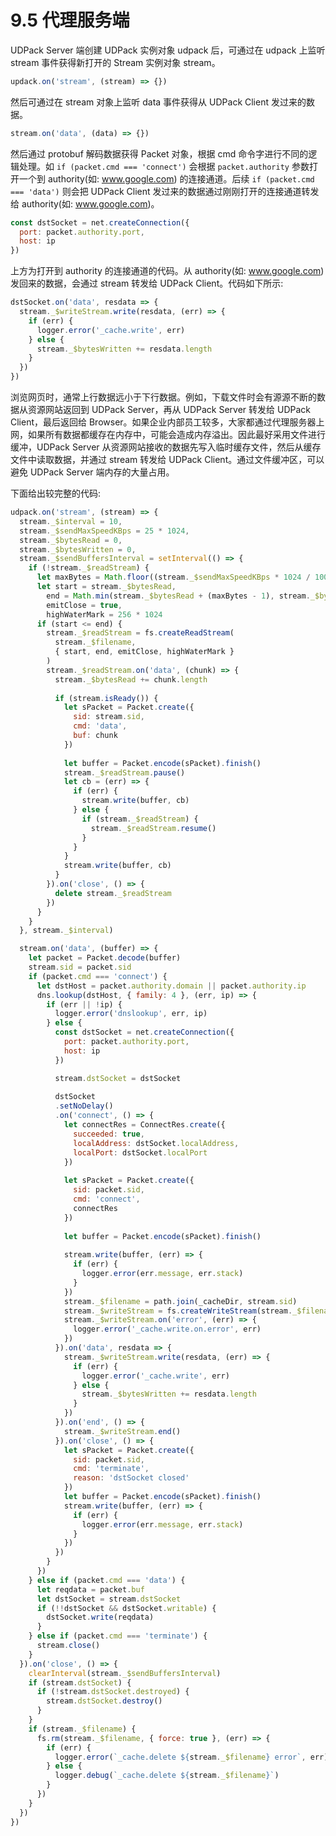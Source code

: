 # 9.5 代理服务端

UDPack Server 端创建 UDPack 实例对象 udpack 后，可通过在 udpack 上监听 stream 事件获得新打开的 Stream 实例对象 stream。

```javascript
updack.on('stream', (stream) => {})
```

然后可通过在 stream 对象上监听 data 事件获得从 UDPack Client 发过来的数据。

```javascript
stream.on('data', (data) => {})
```

然后通过 protobuf 解码数据获得 Packet 对象，根据 cmd 命令字进行不同的逻辑处理。如 `if (packet.cmd === 'connect')` 会根据 `packet.authority` 参数打开一个到 authority(如: www.google.com) 的连接通道。后续 `if (packet.cmd === 'data')` 则会把 UDPack Client 发过来的数据通过刚刚打开的连接通道转发给 authority(如: www.google.com)。

```javascript
const dstSocket = net.createConnection({
  port: packet.authority.port,
  host: ip
})
```

上方为打开到 authority 的连接通道的代码。从 authority(如: www.google.com) 发回来的数据，会通过 stream 转发给 UDPack Client。代码如下所示:

```javascript
dstSocket.on('data', resdata => {
  stream._$writeStream.write(resdata, (err) => {
    if (err) {
      logger.error('_cache.write', err)
    } else {
      stream._$bytesWritten += resdata.length
    }
  })
})
```

浏览网页时，通常上行数据远小于下行数据。例如，下载文件时会有源源不断的数据从资源网站返回到 UDPack Server，再从 UDPack Server 转发给 UDPack Client，最后返回给 Browser。如果企业内部员工较多，大家都通过代理服务器上网，如果所有数据都缓存在内存中，可能会造成内存溢出。因此最好采用文件进行缓冲，UDPack Server 从资源网站接收的数据先写入临时缓存文件，然后从缓存文件中读取数据，并通过 stream 转发给 UDPack Client。通过文件缓冲区，可以避免 UDPack Server 端内存的大量占用。

下面给出较完整的代码:

```javascript
udpack.on('stream', (stream) => {
  stream._$interval = 10,
  stream._$sendMaxSpeedKBps = 25 * 1024,
  stream._$bytesRead = 0,
  stream._$bytesWritten = 0,
  stream._$sendBuffersInterval = setInterval(() => {
    if (!stream._$readStream) {
      let maxBytes = Math.floor((stream._$sendMaxSpeedKBps * 1024 / 1000) * stream._$interval)
      let start = stream._$bytesRead,
        end = Math.min(stream._$bytesRead + (maxBytes - 1), stream._$bytesWritten - 1),
        emitClose = true,
        highWaterMark = 256 * 1024
      if (start <= end) {
        stream._$readStream = fs.createReadStream(
          stream._$filename,
          { start, end, emitClose, highWaterMark }
        )
        stream._$readStream.on('data', (chunk) => {
          stream._$bytesRead += chunk.length
    
          if (stream.isReady()) {
            let sPacket = Packet.create({
              sid: stream.sid,
              cmd: 'data',
              buf: chunk
            })
      
            let buffer = Packet.encode(sPacket).finish()
            stream._$readStream.pause()
            let cb = (err) => {
              if (err) {
                stream.write(buffer, cb)
              } else {
                if (stream._$readStream) {
                  stream._$readStream.resume()
                }
              }
            }
            stream.write(buffer, cb)
          }
        }).on('close', () => {
          delete stream._$readStream
        })
      }
    }
  }, stream._$interval)

  stream.on('data', (buffer) => {
    let packet = Packet.decode(buffer)
    stream.sid = packet.sid
    if (packet.cmd === 'connect') {
      let dstHost = packet.authority.domain || packet.authority.ip
      dns.lookup(dstHost, { family: 4 }, (err, ip) => {
        if (err || !ip) {
          logger.error('dnslookup', err, ip)
        } else {
          const dstSocket = net.createConnection({
            port: packet.authority.port,
            host: ip
          })

          stream.dstSocket = dstSocket
  
          dstSocket
          .setNoDelay()
          .on('connect', () => {
            let connectRes = ConnectRes.create({
              succeeded: true,
              localAddress: dstSocket.localAddress,
              localPort: dstSocket.localPort
            })
  
            let sPacket = Packet.create({
              sid: packet.sid,
              cmd: 'connect',
              connectRes
            })
  
            let buffer = Packet.encode(sPacket).finish()
  
            stream.write(buffer, (err) => {
              if (err) {
                logger.error(err.message, err.stack)
              }
            })
            stream._$filename = path.join(_cacheDir, stream.sid)
            stream._$writeStream = fs.createWriteStream(stream._$filename)
            stream._$writeStream.on('error', (err) => {
              logger.error('_cache.write.on.error', err)
            })
          }).on('data', resdata => {
            stream._$writeStream.write(resdata, (err) => {
              if (err) {
                logger.error('_cache.write', err)
              } else {
                stream._$bytesWritten += resdata.length
              }
            })
          }).on('end', () => {
            stream._$writeStream.end()
          }).on('close', () => {
            let sPacket = Packet.create({
              sid: packet.sid,
              cmd: 'terminate',
              reason: 'dstSocket closed'
            })
            let buffer = Packet.encode(sPacket).finish()
            stream.write(buffer, (err) => {
              if (err) {
                logger.error(err.message, err.stack)
              }
            })
          })
        }
      })
    } else if (packet.cmd === 'data') {
      let reqdata = packet.buf
      let dstSocket = stream.dstSocket
      if (!!dstSocket && dstSocket.writable) {
        dstSocket.write(reqdata)
      }
    } else if (packet.cmd === 'terminate') {
      stream.close()
    }
  }).on('close', () => {
    clearInterval(stream._$sendBuffersInterval)
    if (stream.dstSocket) {
      if (!stream.dstSocket.destroyed) {
        stream.dstSocket.destroy()
      }
    }
    if (stream._$filename) {
      fs.rm(stream._$filename, { force: true }, (err) => {
        if (err) {
          logger.error(`_cache.delete ${stream._$filename} error`, err)
        } else {
          logger.debug(`_cache.delete ${stream._$filename}`)
        }
      })
    }
  })
})
```